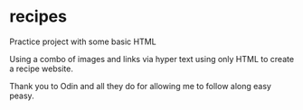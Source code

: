 # recipes
Practice project with some basic HTML

Using a combo of images and links via hyper text using only HTML to create a recipe website. 


Thank you to Odin and all they do for allowing me to follow along easy peasy. 